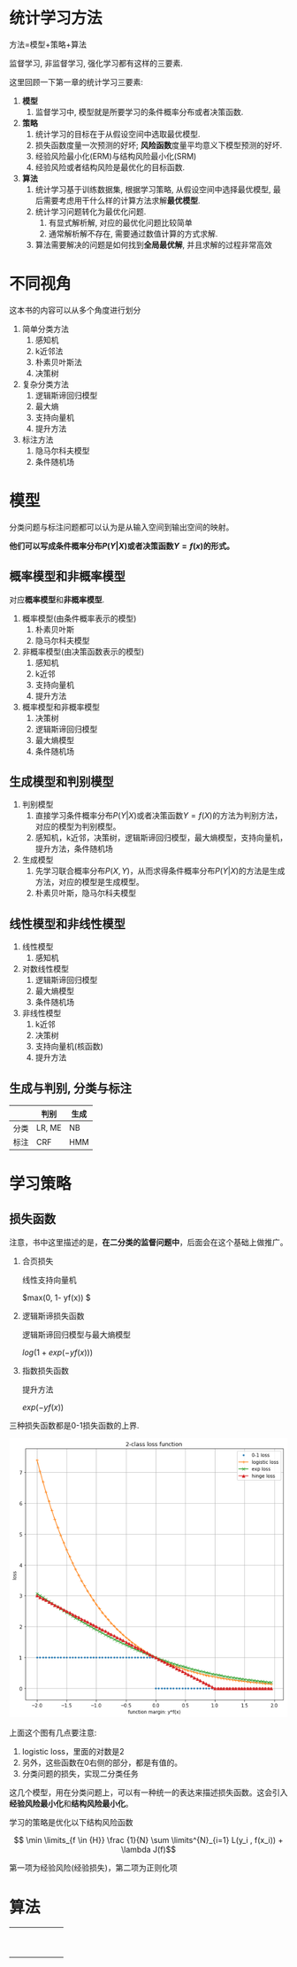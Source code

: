 # 统计学习方法

方法=模型+策略+算法

监督学习, 非监督学习, 强化学习都有这样的三要素.

这里回顾一下第一章的统计学习三要素:

1. **模型**
   1. 监督学习中, 模型就是所要学习的条件概率分布或者决策函数.
2. **策略**
   1. 统计学习的目标在于从假设空间中选取最优模型.
   2. 损失函数度量一次预测的好坏; **风险函数**度量平均意义下模型预测的好坏.
   3. 经验风险最小化(ERM)与结构风险最小化(SRM)
   4. 经验风险或者结构风险是最优化的目标函数.
3. **算法**
   1. 统计学习基于训练数据集, 根据学习策略, 从假设空间中选择最优模型, 最后需要考虑用干什么样的计算方法求解**最优模型**.
   2. 统计学习问题转化为最优化问题.
      1. 有显式解析解, 对应的最优化问题比较简单
      2. 通常解析解不存在, 需要通过数值计算的方式求解.
   3. 算法需要解决的问题是如何找到**全局最优解**, 并且求解的过程非常高效

# 不同视角

这本书的内容可以从多个角度进行划分

1. 简单分类方法
   1. 感知机
   2. k近邻法
   3. 朴素贝叶斯法
   4. 决策树
2. 复杂分类方法
   1. 逻辑斯谛回归模型
   2. 最大熵
   3. 支持向量机
   4. 提升方法
3. 标注方法
   1. 隐马尔科夫模型
   2. 条件随机场

# 模型

分类问题与标注问题都可以认为是从输入空间到输出空间的映射。

**他们可以写成条件概率分布$P(Y|X)$或者决策函数$Y=f(x)$的形式。**

## 概率模型和非概率模型

对应**概率模型**和**非概率模型**.

1. 概率模型(由条件概率表示的模型)
   1. 朴素贝叶斯
   1. 隐马尔科夫模型
1. 非概率模型(由决策函数表示的模型)
   1. 感知机
   1. k近邻
   1. 支持向量机
   1. 提升方法
1. 概率模型和非概率模型
   1. 决策树
   1. 逻辑斯谛回归模型
   1. 最大熵模型
   1. 条件随机场

## 生成模型和判别模型

1. 判别模型
   1. 直接学习条件概率分布$P(Y|X)$或者决策函数$Y=f(X)$的方法为判别方法，对应的模型为判别模型。
   1. 感知机，k近邻，决策树，逻辑斯谛回归模型，最大熵模型，支持向量机，提升方法，条件随机场
1. 生成模型
   1. 先学习联合概率分布$P(X, Y)$，从而求得条件概率分布$P(Y|X)$的方法是生成方法，对应的模型是生成模型。
   1. 朴素贝叶斯，隐马尔科夫模型

## 线性模型和非线性模型

1. 线性模型
   1. 感知机
1. 对数线性模型
   1. 逻辑斯谛回归模型
   1. 最大熵模型
   1. 条件随机场
1. 非线性模型
   1. k近邻
   1. 决策树
   1. 支持向量机(核函数)
   1. 提升方法

## 生成与判别, 分类与标注

|      | 判别   | 生成 |
| ---- | ------ | ---- |
| 分类 | LR, ME | NB   |
| 标注 | CRF    | HMM  |

# 学习策略

## 损失函数

注意，书中这里描述的是，**在二分类的监督问题中**，后面会在这个基础上做推广。

1. 合页损失

   线性支持向量机

   $max(0, 1- yf(x)) $

1. 逻辑斯谛损失函数

   逻辑斯谛回归模型与最大熵模型

   $log(1+exp(-yf(x)))$

1. 指数损失函数

   提升方法

   $exp(- yf(x))$

三种损失函数都是0-1损失函数的上界. 

![Loss](../img/ML/LOSS.png)

上面这个图有几点要注意:

1. logistic loss，里面的对数是2
1. 另外，这些函数在0右侧的部分，都是有值的。
1. 分类问题的损失，实现二分类任务

这几个模型，用在分类问题上，可以有一种统一的表达来描述损失函数。这会引入**经验风险最小化**和**结构风险最小化**。

学习的策略是优化以下结构风险函数

$$ \min \limits_{f \in {H}} \frac {1}{N} \sum \limits^{N}_{i=1} L(y_i , f(x_i)) + \lambda J(f)$$

第一项为经验风险(经验损失)，第二项为正则化项

# 算法

|      |      |      |      |      |      |      |
| ---- | ---- | ---- | ---- | ---- | ---- | ---- |
|      |      |      |      |      |      |      |
|      |      |      |      |      |      |      |
|      |      |      |      |      |      |      |
|      |      |      |      |      |      |      |
|      |      |      |      |      |      |      |
|      |      |      |      |      |      |      |
|      |      |      |      |      |      |      |
|      |      |      |      |      |      |      |
|      |      |      |      |      |      |      |
|      |      |      |      |      |      |      |



































